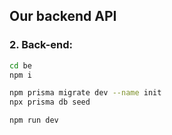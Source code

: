 ## Our backend API

### 2. Back-end:
```bash
cd be
npm i

npm prisma migrate dev --name init
npx prisma db seed

npm run dev
```